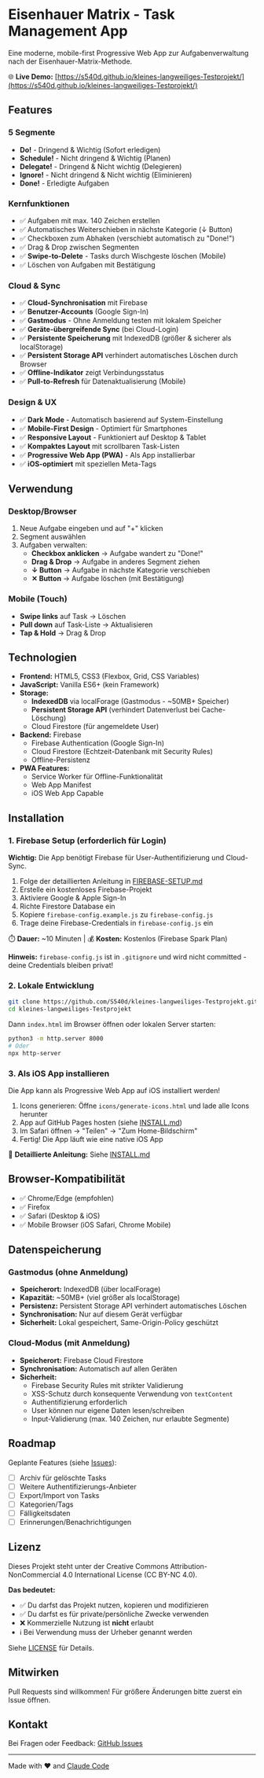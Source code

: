 # Eisenhauer Matrix - Task Management App

Eine moderne, mobile-first Progressive Web App zur Aufgabenverwaltung nach der Eisenhauer-Matrix-Methode.

🌐 **Live Demo:** [https://s540d.github.io/kleines-langweiliges-Testprojekt/](https://s540d.github.io/kleines-langweiliges-Testprojekt/)

## Features

### 5 Segmente
- **Do!** - Dringend & Wichtig (Sofort erledigen)
- **Schedule!** - Nicht dringend & Wichtig (Planen)
- **Delegate!** - Dringend & Nicht wichtig (Delegieren)
- **Ignore!** - Nicht dringend & Nicht wichtig (Eliminieren)
- **Done!** - Erledigte Aufgaben

### Kernfunktionen
- ✅ Aufgaben mit max. 140 Zeichen erstellen
- ✅ Automatisches Weiterschieben in nächste Kategorie (↓ Button)
- ✅ Checkboxen zum Abhaken (verschiebt automatisch zu "Done!")
- ✅ Drag & Drop zwischen Segmenten
- ✅ **Swipe-to-Delete** - Tasks durch Wischgeste löschen (Mobile)
- ✅ Löschen von Aufgaben mit Bestätigung

### Cloud & Sync
- ✅ **Cloud-Synchronisation** mit Firebase
- ✅ **Benutzer-Accounts** (Google Sign-In)
- ✅ **Gastmodus** - Ohne Anmeldung testen mit lokalem Speicher
- ✅ **Geräte-übergreifende Sync** (bei Cloud-Login)
- ✅ **Persistente Speicherung** mit IndexedDB (größer & sicherer als localStorage)
- ✅ **Persistent Storage API** verhindert automatisches Löschen durch Browser
- ✅ **Offline-Indikator** zeigt Verbindungsstatus
- ✅ **Pull-to-Refresh** für Datenaktualisierung (Mobile)

### Design & UX
- ✅ **Dark Mode** - Automatisch basierend auf System-Einstellung
- ✅ **Mobile-First Design** - Optimiert für Smartphones
- ✅ **Responsive Layout** - Funktioniert auf Desktop & Tablet
- ✅ **Kompaktes Layout** mit scrollbaren Task-Listen
- ✅ **Progressive Web App (PWA)** - Als App installierbar
- ✅ **iOS-optimiert** mit speziellen Meta-Tags

## Verwendung

### Desktop/Browser
1. Neue Aufgabe eingeben und auf "+" klicken
2. Segment auswählen
3. Aufgaben verwalten:
   - **Checkbox anklicken** → Aufgabe wandert zu "Done!"
   - **Drag & Drop** → Aufgabe in anderes Segment ziehen
   - **↓ Button** → Aufgabe in nächste Kategorie verschieben
   - **✕ Button** → Aufgabe löschen (mit Bestätigung)

### Mobile (Touch)
- **Swipe links** auf Task → Löschen
- **Pull down** auf Task-Liste → Aktualisieren
- **Tap & Hold** → Drag & Drop

## Technologien

- **Frontend:** HTML5, CSS3 (Flexbox, Grid, CSS Variables)
- **JavaScript:** Vanilla ES6+ (kein Framework)
- **Storage:**
  - **IndexedDB** via localForage (Gastmodus - ~50MB+ Speicher)
  - **Persistent Storage API** (verhindert Datenverlust bei Cache-Löschung)
  - Cloud Firestore (für angemeldete User)
- **Backend:** Firebase
  - Firebase Authentication (Google Sign-In)
  - Cloud Firestore (Echtzeit-Datenbank mit Security Rules)
  - Offline-Persistenz
- **PWA Features:**
  - Service Worker für Offline-Funktionalität
  - Web App Manifest
  - iOS Web App Capable

## Installation

### 1. Firebase Setup (erforderlich für Login)

**Wichtig:** Die App benötigt Firebase für User-Authentifizierung und Cloud-Sync.

1. Folge der detaillierten Anleitung in [FIREBASE-SETUP.md](FIREBASE-SETUP.md)
2. Erstelle ein kostenloses Firebase-Projekt
3. Aktiviere Google & Apple Sign-In
4. Richte Firestore Database ein
5. Kopiere `firebase-config.example.js` zu `firebase-config.js`
6. Trage deine Firebase-Credentials in `firebase-config.js` ein

⏱️ **Dauer:** ~10 Minuten | 💰 **Kosten:** Kostenlos (Firebase Spark Plan)

**Hinweis:** `firebase-config.js` ist in `.gitignore` und wird nicht committed - deine Credentials bleiben privat!

### 2. Lokale Entwicklung

```bash
git clone https://github.com/S540d/kleines-langweiliges-Testprojekt.git
cd kleines-langweiliges-Testprojekt
```

Dann `index.html` im Browser öffnen oder lokalen Server starten:
```bash
python3 -m http.server 8000
# Oder
npx http-server
```

### 3. Als iOS App installieren

Die App kann als Progressive Web App auf iOS installiert werden!

1. Icons generieren: Öffne `icons/generate-icons.html` und lade alle Icons herunter
2. App auf GitHub Pages hosten (siehe [INSTALL.md](INSTALL.md))
3. Im Safari öffnen → "Teilen" → "Zum Home-Bildschirm"
4. Fertig! Die App läuft wie eine native iOS App

📱 **Detaillierte Anleitung:** Siehe [INSTALL.md](INSTALL.md)

## Browser-Kompatibilität

- ✅ Chrome/Edge (empfohlen)
- ✅ Firefox
- ✅ Safari (Desktop & iOS)
- ✅ Mobile Browser (iOS Safari, Chrome Mobile)

## Datenspeicherung

### Gastmodus (ohne Anmeldung)
- **Speicherort:** IndexedDB (über localForage)
- **Kapazität:** ~50MB+ (viel größer als localStorage)
- **Persistenz:** Persistent Storage API verhindert automatisches Löschen
- **Synchronisation:** Nur auf diesem Gerät verfügbar
- **Sicherheit:** Lokal gespeichert, Same-Origin-Policy geschützt

### Cloud-Modus (mit Anmeldung)
- **Speicherort:** Firebase Cloud Firestore
- **Synchronisation:** Automatisch auf allen Geräten
- **Sicherheit:**
  - Firebase Security Rules mit strikter Validierung
  - XSS-Schutz durch konsequente Verwendung von `textContent`
  - Authentifizierung erforderlich
  - User können nur eigene Daten lesen/schreiben
  - Input-Validierung (max. 140 Zeichen, nur erlaubte Segmente)

## Roadmap

Geplante Features (siehe [Issues](https://github.com/S540d/kleines-langweiliges-Testprojekt/issues)):

- [ ] Archiv für gelöschte Tasks
- [ ] Weitere Authentifizierungs-Anbieter
- [ ] Export/Import von Tasks
- [ ] Kategorien/Tags
- [ ] Fälligkeitsdaten
- [ ] Erinnerungen/Benachrichtigungen

## Lizenz

Dieses Projekt steht unter der Creative Commons Attribution-NonCommercial 4.0 International License (CC BY-NC 4.0).

**Das bedeutet:**
- ✅ Du darfst das Projekt nutzen, kopieren und modifizieren
- ✅ Du darfst es für private/persönliche Zwecke verwenden
- ❌ Kommerzielle Nutzung ist **nicht** erlaubt
- ℹ️ Bei Verwendung muss der Urheber genannt werden

Siehe [LICENSE](LICENSE) für Details.

## Mitwirken

Pull Requests sind willkommen! Für größere Änderungen bitte zuerst ein Issue öffnen.

## Kontakt

Bei Fragen oder Feedback: [GitHub Issues](https://github.com/S540d/kleines-langweiliges-Testprojekt/issues)

---

Made with ❤️ and [Claude Code](https://claude.com/claude-code)
